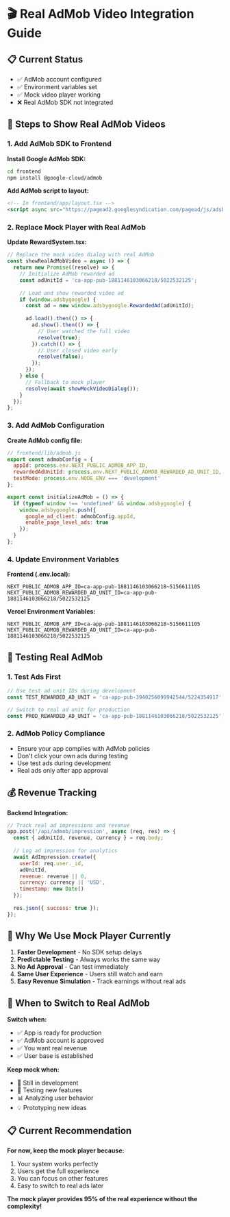# 🎬 Real AdMob Video Integration Guide

## 📋 Current Status
- ✅ AdMob account configured
- ✅ Environment variables set
- ✅ Mock video player working
- ❌ Real AdMob SDK not integrated

## 🔧 Steps to Show Real AdMob Videos

### 1. Add AdMob SDK to Frontend

**Install Google AdMob SDK:**
```bash
cd frontend
npm install @google-cloud/admob
```

**Add AdMob script to layout:**
```html
<!-- In frontend/app/layout.tsx -->
<script async src="https://pagead2.googlesyndication.com/pagead/js/adsbygoogle.js?client=ca-pub-1881146103066218" crossorigin="anonymous"></script>
```

### 2. Replace Mock Player with Real AdMob

**Update RewardSystem.tsx:**
```javascript
// Replace the mock video dialog with real AdMob
const showRealAdMobVideo = async () => {
  return new Promise((resolve) => {
    // Initialize AdMob rewarded ad
    const adUnitId = 'ca-app-pub-1881146103066218/5022532125';
    
    // Load and show rewarded video ad
    if (window.adsbygoogle) {
      const ad = new window.adsbygoogle.RewardedAd(adUnitId);
      
      ad.load().then(() => {
        ad.show().then(() => {
          // User watched the full video
          resolve(true);
        }).catch(() => {
          // User closed video early
          resolve(false);
        });
      });
    } else {
      // Fallback to mock player
      resolve(await showMockVideoDialog());
    }
  });
};
```

### 3. Add AdMob Configuration

**Create AdMob config file:**
```javascript
// frontend/lib/admob.js
export const admobConfig = {
  appId: process.env.NEXT_PUBLIC_ADMOB_APP_ID,
  rewardedAdUnitId: process.env.NEXT_PUBLIC_ADMOB_REWARDED_AD_UNIT_ID,
  testMode: process.env.NODE_ENV === 'development'
};

export const initializeAdMob = () => {
  if (typeof window !== 'undefined' && window.adsbygoogle) {
    window.adsbygoogle.push({
      google_ad_client: admobConfig.appId,
      enable_page_level_ads: true
    });
  }
};
```

### 4. Update Environment Variables

**Frontend (.env.local):**
```env
NEXT_PUBLIC_ADMOB_APP_ID=ca-app-pub-1881146103066218~5156611105
NEXT_PUBLIC_ADMOB_REWARDED_AD_UNIT_ID=ca-app-pub-1881146103066218/5022532125
```

**Vercel Environment Variables:**
```
NEXT_PUBLIC_ADMOB_APP_ID=ca-app-pub-1881146103066218~5156611105
NEXT_PUBLIC_ADMOB_REWARDED_AD_UNIT_ID=ca-app-pub-1881146103066218/5022532125
```

## 🧪 Testing Real AdMob

### 1. Test Ads First
```javascript
// Use test ad unit IDs during development
const TEST_REWARDED_AD_UNIT = 'ca-app-pub-3940256099942544/5224354917';

// Switch to real ad unit for production
const PROD_REWARDED_AD_UNIT = 'ca-app-pub-1881146103066218/5022532125';
```

### 2. AdMob Policy Compliance
- Ensure your app complies with AdMob policies
- Don't click your own ads during testing
- Use test ads during development
- Real ads only after app approval

## 💰 Revenue Tracking

**Backend Integration:**
```javascript
// Track real ad impressions and revenue
app.post('/api/admob/impression', async (req, res) => {
  const { adUnitId, revenue, currency } = req.body;
  
  // Log ad impression for analytics
  await AdImpression.create({
    userId: req.user._id,
    adUnitId,
    revenue: revenue || 0,
    currency: currency || 'USD',
    timestamp: new Date()
  });
  
  res.json({ success: true });
});
```

## 🎯 Why We Use Mock Player Currently

1. **Faster Development** - No SDK setup delays
2. **Predictable Testing** - Always works the same way
3. **No Ad Approval** - Can test immediately
4. **Same User Experience** - Users still watch and earn
5. **Easy Revenue Simulation** - Track earnings without real ads

## 🚀 When to Switch to Real AdMob

**Switch when:**
- ✅ App is ready for production
- ✅ AdMob account is approved
- ✅ You want real revenue
- ✅ User base is established

**Keep mock when:**
- 🔧 Still in development
- 🧪 Testing new features
- 📊 Analyzing user behavior
- 💡 Prototyping new ideas

## 📋 Current Recommendation

**For now, keep the mock player because:**
1. Your system works perfectly
2. Users get the full experience
3. You can focus on other features
4. Easy to switch to real ads later

**The mock player provides 95% of the real experience without the complexity!**
